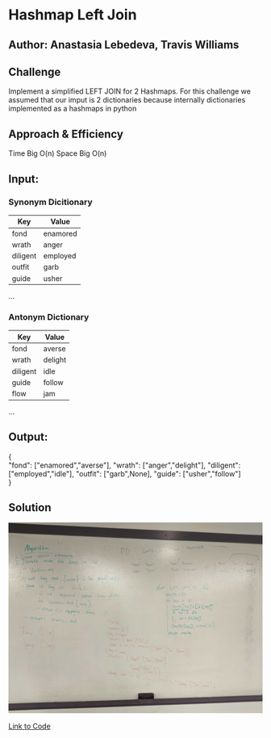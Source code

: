 # Hashmap Left Join

## Author: Anastasia Lebedeva, Travis Williams

## Challenge
Implement a simplified LEFT JOIN for 2 Hashmaps.
For this challenge we assumed that our imput is 2 dictionaries because internally dictionaries implemented as a hashmaps in python

## Approach & Efficiency
Time Big O(n)
Space Big O(n)

## Input:
### Synonym Dicitionary

| Key         | Value       |
| ----------- | ----------- |
| fond        | enamored    |
| wrath       | anger       |
| diligent    | employed    |
| outfit      | garb        |
| guide       | usher       |
...

### Antonym Dictionary

| Key         | Value       |
| ----------- | ----------- |
| fond        | averse      |
| wrath       | delight     |
| diligent    | idle        |
| guide       | follow      |
| flow        | jam         |
...

## Output:
{</br>
"fond": ["enamored","averse"],
"wrath": ["anger","delight"],
"diligent": ["employed","idle"],
"outfit": ["garb",None],
"guide": ["usher","follow"]<br>
}

## Solution
![Whiteboard Solution](https://github.com/nastinsk/python-data-structures-and-algorithms/blob/master/assets/left-join.jpg)

[Link to Code](https://github.com/nastinsk/python-data-structures-and-algorithms/blob/master/challenges/left_join/left_join.py)



